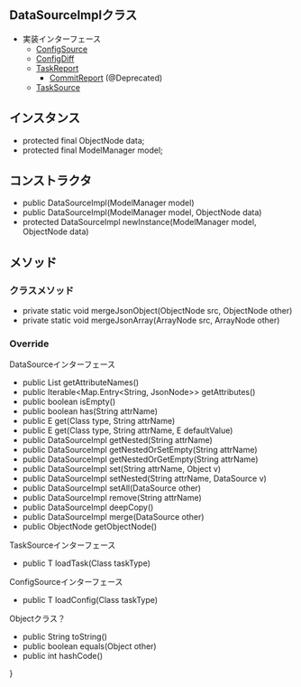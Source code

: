 ## DataSourceImplクラス

* 実装インターフェース
  * [ConfigSource](ConfigSource.java.md)
  * [ConfigDiff](ConfigDiff.java.md)
  * [TaskReport](TaskReport.java.md)
      * [CommitReport](CommitReport.java.md)  (@Deprecated)
  * [TaskSource](TaskSource.java.md)


## インスタンス

* protected final ObjectNode data;
* protected final ModelManager model;

## コンストラクタ

* public DataSourceImpl(ModelManager model)
* public DataSourceImpl(ModelManager model, ObjectNode data)
* protected DataSourceImpl newInstance(ModelManager model, ObjectNode data)

## メソッド

### クラスメソッド

* private static void mergeJsonObject(ObjectNode src, ObjectNode other)
* private static void mergeJsonArray(ArrayNode src, ArrayNode other)

### Override

DataSourceインターフェース

* public List<String> getAttributeNames()
* public Iterable<Map.Entry<String, JsonNode>> getAttributes()
* public boolean isEmpty()
* public boolean has(String attrName)
* public <E> E get(Class<E> type, String attrName)
* public <E> E get(Class<E> type, String attrName, E defaultValue)
* public DataSourceImpl getNested(String attrName)
* public DataSourceImpl getNestedOrSetEmpty(String attrName)
* public DataSourceImpl getNestedOrGetEmpty(String attrName)
* public DataSourceImpl set(String attrName, Object v)
* public DataSourceImpl setNested(String attrName, DataSource v)
* public DataSourceImpl setAll(DataSource other)
* public DataSourceImpl remove(String attrName)
* public DataSourceImpl deepCopy()
* public DataSourceImpl merge(DataSource other)
* public ObjectNode getObjectNode()

TaskSourceインターフェース

* public <T> T loadTask(Class<T> taskType)

ConfigSourceインターフェース

* public <T> T loadConfig(Class<T> taskType)

Objectクラス？

* public String toString()
* public boolean equals(Object other)
* public int hashCode()




}
```
